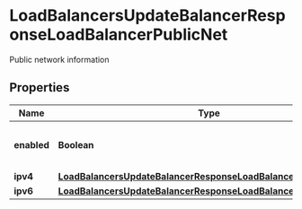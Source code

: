 

# LoadBalancersUpdateBalancerResponseLoadBalancerPublicNet

Public network information

## Properties

| Name | Type | Description | Notes |
|------------ | ------------- | ------------- | -------------|
|**enabled** | **Boolean** | Public Interface enabled or not |  |
|**ipv4** | [**LoadBalancersUpdateBalancerResponseLoadBalancerPublicNetIpv4**](LoadBalancersUpdateBalancerResponseLoadBalancerPublicNetIpv4.md) |  |  |
|**ipv6** | [**LoadBalancersUpdateBalancerResponseLoadBalancerPublicNetIpv6**](LoadBalancersUpdateBalancerResponseLoadBalancerPublicNetIpv6.md) |  |  |



